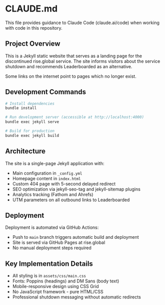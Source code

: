 # CLAUDE.md

This file provides guidance to Claude Code (claude.ai/code) when working with code in this repository.

## Project Overview

This is a Jekyll static website that serves as a landing page for the discontinued rise.global service. The site informs visitors about the service shutdown and recommends Leaderboarded as an alternative.

Some links on the internet point to pages which no longer exist.

## Development Commands

```bash
# Install dependencies
bundle install

# Run development server (accessible at http://localhost:4000)
bundle exec jekyll serve

# Build for production
bundle exec jekyll build
```

## Architecture

The site is a single-page Jekyll application with:
- Main configuration in `_config.yml`
- Homepage content in `index.html`
- Custom 404 page with 5-second delayed redirect
- SEO optimization via jekyll-seo-tag and jekyll-sitemap plugins
- Analytics tracking (Fathom and Ahrefs)
- UTM parameters on all outbound links to Leaderboarded

## Deployment

Deployment is automated via GitHub Actions:
- Push to `main` branch triggers automatic build and deployment
- Site is served via GitHub Pages at rise.global
- No manual deployment steps required

## Key Implementation Details

- All styling is in `assets/css/main.css`
- Fonts: Poppins (headings) and DM Sans (body text)
- Mobile-responsive design using CSS Grid
- No JavaScript framework - pure HTML/CSS
- Professional shutdown messaging without automatic redirects